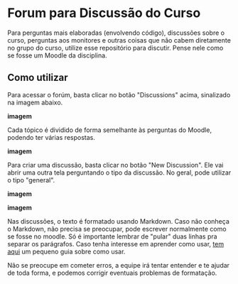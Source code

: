 # Forum para Discussão do Curso

Para perguntas mais elaboradas (envolvendo código), discussões sobre o curso, perguntas aos monitores e outras coisas que não cabem diretamente no grupo do curso, utilize
esse repositório para discutir. Pense nele como se fosse um Moodle da disciplina.

## Como utilizar

Para acessar o forúm, basta clicar no botão "Discussions" acima, sinalizado na imagem abaixo.

**imagem**

Cada tópico é dividido de forma semelhante às perguntas do Moodle, podendo ter várias respostas.

**imagem**

Para criar uma discussão, basta clicar no botão "New Discussion". Ele vai abrir uma outra tela perguntando o tipo da discussão. No geral, pode utilizar o tipo "general".

**imagem**

**imagem**

Nas discussões, o texto é formatado usando Markdown. Caso não conheça o Markdown, não precisa se preocupar, pode escrever normalmente como se fosse no moodle. Só 
é importante lembrar de "pular" duas linhas pra separar os parágrafos. Caso tenha interesse em aprender como usar, [tem aqui]() um pequeno guia sobre como usar.

Não se preocupe em cometer erros, a equipe irá tentar entender e te ajudar de toda forma, e podemos corrigir eventuais problemas de formatação.
